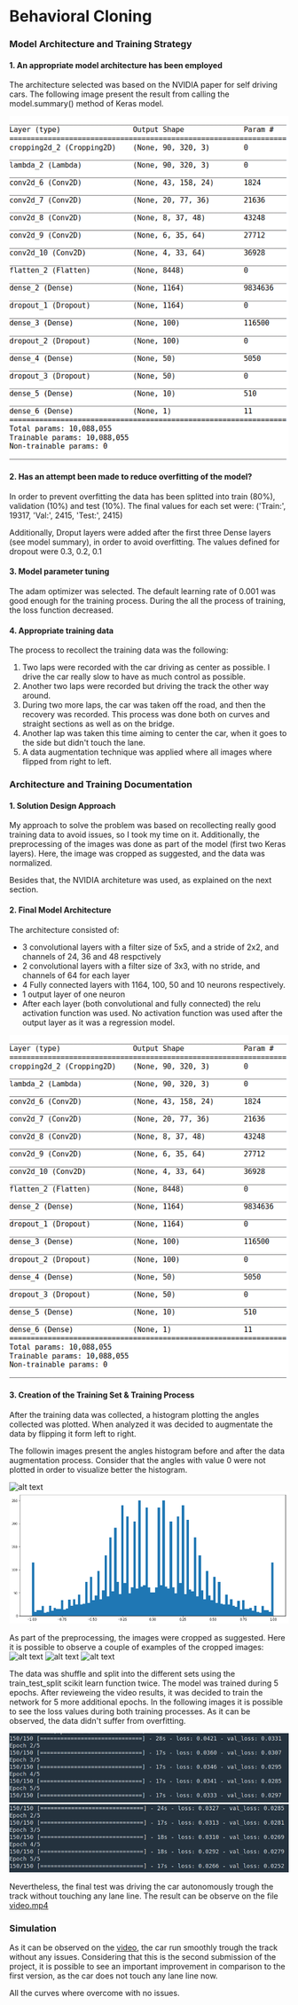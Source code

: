 # **Behavioral Cloning** 

[//]: # (Image References)

[image1]: ./report_images/summary.png "Model Summary"
[image2]: ./report_images/angles_hist_before.png "Hist before"
[image3]: ./report_images/angles_hist_after.png "Hist after"
[image4]: ./report_images/cropped_11252.png "Cropped 1"
[image5]: ./report_images/cropped_11457.png "Cropped 2"
[image6]: ./report_images/cropped_637.png "Cropped 3"
[image7]: ./report_images/training.png "Training_1"
[image8]: ./report_images/training_2.png "Training_2"
 
### Model Architecture and Training Strategy

#### 1. An appropriate model architecture has been employed

The architecture selected was based on the NVIDIA paper for self driving cars. The following image present the result from calling the model.summary() method of Keras model.

![alt text][image1]

#### 2. Has an attempt been made to reduce overfitting of the model?

In order to prevent overfitting the data has been splitted into train (80%), validation (10%) and test (10%). The final values for each set were:
('Train:', 19317, 'Val:', 2415, 'Test:', 2415)
 
Additionally, Droput layers were added after the first three Dense layers (see model summary), in order to avoid overfitting. The values defined for dropout were 0.3, 0.2, 0.1

#### 3. Model parameter tuning

The adam optimizer was selected. The default learning rate of 0.001 was good enough for the training process. During the all the process of training, the loss function decreased. 

#### 4. Appropriate training data

The process to recollect the training data was the following:

1. Two laps were recorded with the car driving as center as possible. I drive the car really slow to have as much control as possible.
2. Another two laps were recorded but driving the track the other way around.
3. During two more laps, the car was taken off the road, and then the recovery was recorded. This process was done both on curves and straight sections as well as on the bridge.
4. Another lap was taken this time aiming to center the car, when it goes to the side but didn't touch the lane.
5. A data augmentation technique was applied where all images where flipped from right to left.

### Architecture and Training Documentation

#### 1. Solution Design Approach

My approach to solve the problem was based on recollecting really good training data to avoid issues, so I took my time on it. Additionally, the preprocessing of the images was done as part of the model (first two Keras layers). Here, the image was cropped as suggested, and the data was normalized. 

Besides that, the NVIDIA architeture was used, as explained on the next section. 

#### 2. Final Model Architecture

The architecture consisted of:

* 3 convolutional layers with a filter size of 5x5, and a stride of 2x2, and channels of 24, 36 and 48 respctively
* 2 convolutional layers with a filter size of 3x3, with no stride, and channels of 64 for each layer
* 4 Fully connected layers with 1164, 100, 50 and 10 neurons respectively.
* 1 output layer of one neuron
* After each layer (both convolutional and fully connected) the relu activation function was used. No activation function was used after the output layer as it was a regression model.

![alt text][image1]

#### 3. Creation of the Training Set & Training Process

After the training data was collected, a histogram plotting the angles collected was plotted. When analyzed it was decided to augmentate the data by flipping it form left to right. 

The followin images present the angles histogram before and after the data augmentation process. Consider that the angles with value 0 were not plotted in order to visualize better the histogram.

![alt text][image2]
![alt text][image3]

As part of the preprocessing, the images were cropped as suggested. Here it is possible to observe a couple of examples of the cropped images:
![alt text][image4]
![alt text][image5]
![alt text][image6]

The data was shuffle and split into the different sets using the train_test_split scikit learn function twice. The model was trained during 5 epochs. After revieweing the video results, it was decided to train the network for 5 more additional epochs. In the following images it is possible to see the loss values during both training processes. As it can be observed, the data didn't suffer from overfitting.

![alt text][image7]
![alt text][image8]

Nevertheless, the final test was driving the car autonomously trough the track without touching any lane line. The result can be observe on the file [video.mp4](video.mp4) 

### Simulation

As it can be observed on the [video](video.mp4), the car run smoothly trough the track without any issues. Considering that this is the second submission of the project, it is possible to see an important improvement in comparison to the first version, as the car does not touch any lane line now. 

All the curves where overcome with no issues. 